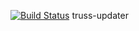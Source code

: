 [![Build Status](https://travis-ci.org/szedlakmate/truss-updater.svg?branch=master)](https://travis-ci.org/szedlakmate/truss-updater)
truss-updater
